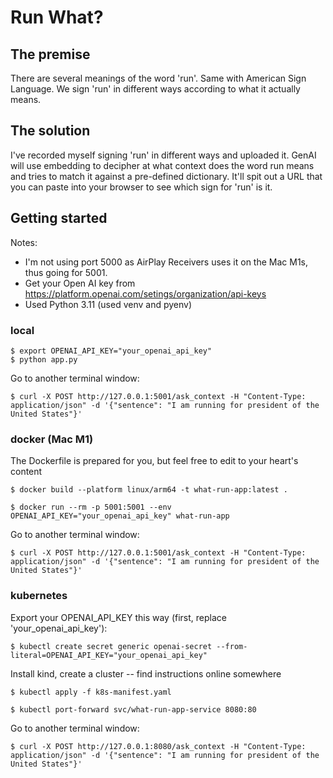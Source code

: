 # Run What?

## The premise
There are several meanings of the word 'run'. Same with American Sign Language. We sign 'run' in different ways according to what it actually means.

## The solution
I've recorded myself signing 'run' in different ways and uploaded it. GenAI will use embedding to decipher at what context does the word run means and tries to match it against a pre-defined dictionary. It'll spit out a URL that you can paste into your browser to see which sign for 'run' is it.

## Getting started

Notes: 
- I'm not using port 5000 as AirPlay Receivers uses it on the Mac M1s, thus going for 5001.
- Get your Open AI key from https://platform.openai.com/setings/organization/api-keys
- Used Python 3.11 (used venv and pyenv)

### local
```
$ export OPENAI_API_KEY="your_openai_api_key"
$ python app.py
```
Go to another terminal window:
```
$ curl -X POST http://127.0.0.1:5001/ask_context -H "Content-Type: application/json" -d '{"sentence": "I am running for president of the United States"}'
```

### docker (Mac M1)
The Dockerfile is prepared for you, but feel free to edit to your heart's content

```
$ docker build --platform linux/arm64 -t what-run-app:latest . 

$ docker run --rm -p 5001:5001 --env OPENAI_API_KEY="your_openai_api_key" what-run-app
```
Go to another terminal window:
```
$ curl -X POST http://127.0.0.1:5001/ask_context -H "Content-Type: application/json" -d '{"sentence": "I am running for president of the United States"}'
```

### kubernetes
Export your OPENAI_API_KEY this way (first, replace 'your_openai_api_key'):
```
$ kubectl create secret generic openai-secret --from-literal=OPENAI_API_KEY="your_openai_api_key"
```

Install kind, create a cluster -- find instructions online somewhere
```
$ kubectl apply -f k8s-manifest.yaml 

$ kubectl port-forward svc/what-run-app-service 8080:80
```

Go to another terminal window:
```
$ curl -X POST http://127.0.0.1:8080/ask_context -H "Content-Type: application/json" -d '{"sentence": "I am running for president of the United States"}'
```
